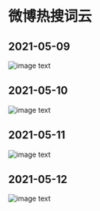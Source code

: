 
# 微博热搜词云  

## 2021-05-09
![image text](https://github.com/vmp65l3/weibo-hotrank/blob/master/fig/2021-05-09.jpg)

## 2021-05-10
![image text](https://github.com/vmp65l3/weibo-hotrank/blob/master/fig/2021-05-10.jpg)

## 2021-05-11
![image text](https://github.com/vmp65l3/weibo-hotrank/blob/master/fig/2021-05-11.jpg)

## 2021-05-12
![image text](https://github.com/vmp65l3/weibo-hotrank/blob/master/fig/2021-05-12.jpg)
